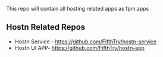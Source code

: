 This repo will contain all hosting related apps as fpm.apps


## Hostn Related Repos

- Hostn Service - https://github.com/FifthTry/hostn-service
- Hostn UI APP- https://github.com/FifthTry/hostn-app
